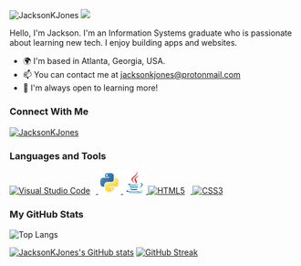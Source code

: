 <p align="left"> 
  <img src="https://komarev.com/ghpvc/?username=jacksonkjones&label=Profile%20views&color=0e75b6&style=flat" alt="JacksonKJones" height="26" /> 
  <a href="https://www.github.com/jacksonkjones" target="_blank" rel="noreferrer"><img
src="https://img.shields.io/github/followers/jacksonkjones?logo=github&style=for-the-badge&color=0e75b6&labelColor=1c1917" height="26" /></a>
</p>

Hello, I'm Jackson. I'm an Information Systems graduate who is passionate about learning new tech. I enjoy building apps and websites.


* 🌍  I'm based in Atlanta, Georgia, USA.
* 📫  You can contact me at [jacksonkjones@protonmail.com](mailto:jacksonkjones@protonmail.com)
* 🧠  I'm always open to learning more!

### Connect With Me

<p align="left">
  <a href="https://linkedin.com/in/jacksonkjones" target="blank"><img align="center" src="https://raw.githubusercontent.com/rahuldkjain/github-profile-readme-generator/master/src/images/icons/Social/linked-in-alt.svg" alt="JacksonKJones" height="30" width="40" /></a>
</p>

### Languages and Tools

<p align="left">
  <a href="https://code.visualstudio.com" target="_blank" rel="noreferrer"> <img alt="Visual Studio Code" width="40px" src="https://cdn.jsdelivr.net/gh/devicons/devicon/icons/vscode/vscode-original.svg" style="padding-right:10px;" />
  <a href="https://www.python.org" target="_blank" rel="noreferrer"> <img src="https://raw.githubusercontent.com/devicons/devicon/master/icons/python/python-original.svg" alt="Python" width="40" height="40"/> </a>
  <a href="https://www.java.com" target="_blank" rel="noreferrer"> <img src="https://raw.githubusercontent.com/devicons/devicon/master/icons/java/java-original.svg" alt="Java" width="40" height="40"/> </a>
  <a href="https://www.w3.org/html/" target="_blank" rel="noreferrer"> <img alt="HTML5" width="40px" src="https://cdn.jsdelivr.net/gh/devicons/devicon/icons/html5/html5-original.svg" style="padding-right:10px;" /> </a>
  <a href="https://www.w3schools.com/css/" target="_blank" rel="noreferrer"> <img alt="CSS3" width="40px" src="https://cdn.jsdelivr.net/gh/devicons/devicon/icons/css3/css3-original.svg" style="padding-right:10px;" /> </a>
</p>


### My GitHub Stats

![Top Langs](https://github-readme-stats-jacksonkjones.vercel.app/api/top-langs/?username=jacksonkjones&layout=compact&size_weight=0.5&count_weight=0.5&show_icons=true&hide=&count_private=true&title_color=0891b2&text_color=ffffff&icon_color=0891b2&bg_color=1c1917&hide_border=true&show_icons=true)
<p align="left">
  <a href="http://www.github.com/JacksonKJones"><img src="https://github-readme-stats-jacksonkjones.vercel.app/api?username=JacksonKJones&show_icons=true&hide=&count_private=true&title_color=0891b2&text_color=ffffff&icon_color=0891b2&bg_color=1c1917&hide_border=true&show_icons=true&rank_icon=percentile" alt="JacksonKJones's GitHub stats" /></a>
  <a href="https://git.io/streak-stats"><img src="https://github-readme-streak-stats.herokuapp.com?user=JacksonKJones&theme=transparent&hide_longest_streak=true" alt="GitHub Streak" /></a>  
</p>



<!--
**JacksonKJones/JacksonKJones** is a ✨ _special_ ✨ repository because its `README.md` (this file) appears on your GitHub profile.

Here are some ideas to get you started:

- 🔭 I’m currently working on ...
- 🌱 I’m currently learning ...
- 👯 I’m looking to collaborate on ...
- 🤔 I’m looking for help with ...
- 💬 Ask me about ...
- 📫 How to reach me: ...
- 😄 Pronouns: ...
- ⚡ Fun fact: ...
-->
